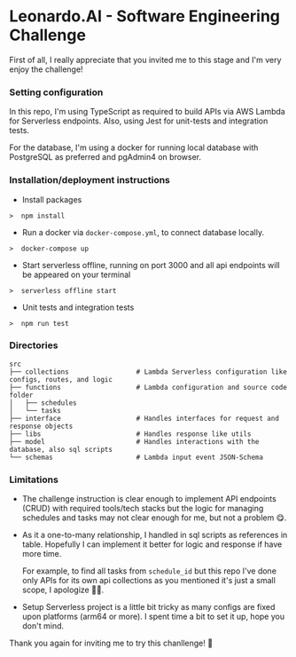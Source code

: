 # Leonardo.AI - Software Engineering Challenge 

First of all, I really appreciate that you invited me to this stage and I'm very enjoy the challenge!

### Setting configuration
In this repo, I'm using TypeScript as required to build APIs via AWS Lambda for Serverless endpoints. Also, using Jest for unit-tests and integration tests.

For the database, I'm using a docker for running local database with PostgreSQL as preferred and pgAdmin4 on browser.


### Installation/deployment instructions

- Install packages
```
>  npm install 
```
- Run a docker via `docker-compose.yml`, to connect database locally. 
```
>  docker-compose up 
```
- Start serverless offline, running on port 3000 and all api endpoints will be appeared on your terminal
 ```
>  serverless offline start
```
- Unit tests and integration tests
```
>  npm run test 
```

### Directories
```
src
├── collections                 # Lambda Serverless configuration like configs, routes, and logic
├── functions                   # Lambda configuration and source code folder
│   ├── schedules
│   └── tasks
├── interface                   # Handles interfaces for request and response objects
├── libs                        # Handles response like utils
├── model                       # Handles interactions with the database, also sql scripts
└── schemas                     # Lambda input event JSON-Schema
```

### Limitations
- The challenge instruction is clear enough to implement API endpoints (CRUD) with required tools/tech  stacks but the logic for managing schedules and tasks may not clear enough for me, but not a problem 😋. 
- As it a one-to-many relationship, I handled in sql scripts as references in table. Hopefully I can implement it better for logic and response if have more time. 
  
  For example, to find all tasks from `schedule_id` but this repo I've done only APIs for its own api collections as you mentioned it's just a small scope, I apologize 🙏🏻.

- Setup Serverless project is a little bit tricky as many configs are fixed upon platforms (arm64 or more). I spent time a bit to set it up, hope you don't mind. 


Thank you again for inviting me to try this chanllenge! 👾
